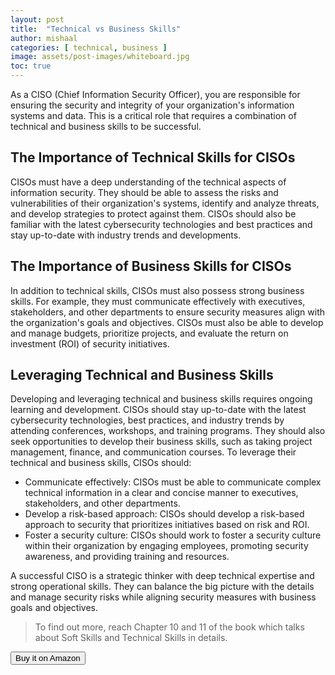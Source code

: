 ```yaml
---
layout: post
title:  "Technical vs Business Skills"
author: mishaal
categories: [ technical, business ]
image: assets/post-images/whiteboard.jpg
toc: true
---
```


As a CISO (Chief Information Security Officer), you are responsible for ensuring the security and integrity of your organization's information systems and data. This is a critical role that requires a combination of technical and business skills to be successful. 

## The Importance of Technical Skills for CISOs

CISOs must have a deep understanding of the technical aspects of information security. They should be able to assess the risks and vulnerabilities of their organization's systems, identify and analyze threats, and develop strategies to protect against them. CISOs should also be familiar with the latest cybersecurity technologies and best practices and stay up-to-date with industry trends and developments.

## The Importance of Business Skills for CISOs

In addition to technical skills, CISOs must also possess strong business skills. For example, they must communicate effectively with executives, stakeholders, and other departments to ensure security measures align with the organization's goals and objectives. CISOs must also be able to develop and manage budgets, prioritize projects, and evaluate the return on investment (ROI) of security initiatives.

## Leveraging Technical and Business Skills

Developing and leveraging technical and business skills requires ongoing learning and development. CISOs should stay up-to-date with the latest cybersecurity technologies, best practices, and industry trends by attending conferences, workshops, and training programs. They should also seek opportunities to develop their business skills, such as taking project management, finance, and communication courses.
To leverage their technical and business skills, CISOs should:

- Communicate effectively: CISOs must be able to communicate complex technical information in a clear and concise manner to executives, stakeholders, and other departments.
- Develop a risk-based approach: CISOs should develop a risk-based approach to security that prioritizes initiatives based on risk and ROI.
- Foster a security culture: CISOs should work to foster a security culture within their organization by engaging employees, promoting security awareness, and providing training and resources.

A successful CISO is a strategic thinker with deep technical expertise and strong operational skills. They can balance the big picture with the details and manage security risks while aligning security measures with business goals and objectives.

> To find out more, reach Chapter 10 and 11 of the book which talks about Soft Skills and Technical Skills in details.
<div class="text-center">
<a target="_blank" href="https://amzn.to/3JFWhF5">
<button type="button" class="btn btn-outline-primary" data-mdb-ripple-color="dark">
    Buy it on Amazon
</button>
</a>
</div>